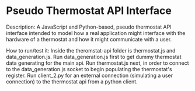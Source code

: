 # Pseudo Thermostat API Interface 
Description: A JavaScript and Python-based, pseudo thermostat API interface intended to model how a real application might interface with the hardware of a thermostat and how it might communicate with a user.  

How to run/test it: Inside the theromstat-api folder is thermostat.js and data_generation.js. 
Run data_generation.js first to get dummy thermostat data generating for the main api.
Run thermostat.js next, in order to connect to the data_generation.js socket to begin populating the thermostat's register.
Run client_2.py for an external connection (simulating a user connection) to the thermostat api from a python client.  
